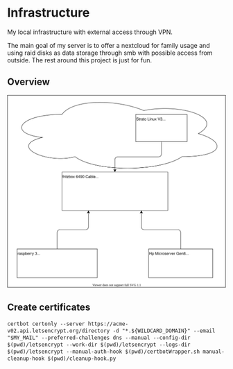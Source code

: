 # Infrastructure

My local infrastructure with external access through VPN.

The main goal of my server is to offer a nextcloud for family usage and using raid disks as data storage through smb with possible access from outside.
The rest around this project is just for fun.


## Overview
![infra](infra.drawio.svg)


## Create certificates
```
certbot certonly --server https://acme-v02.api.letsencrypt.org/directory -d "*.${WILDCARD_DOMAIN}" --email "$MY_MAIL" --preferred-challenges dns --manual --config-dir $(pwd)/letsencrypt --work-dir $(pwd)/letsencrypt --logs-dir $(pwd)/letsencrypt --manual-auth-hook $(pwd)/certbotWrapper.sh manual-cleanup-hook $(pwd)/cleanup-hook.py
```